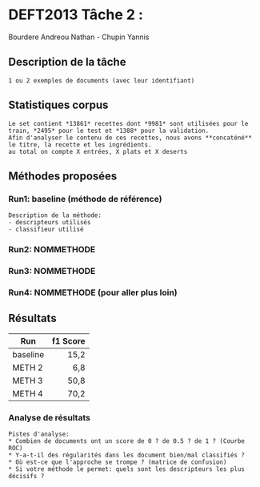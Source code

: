 # DEFT2013 Tâche 2 :

Bourdere Andreou Nathan - Chupin Yannis

## Description de la tâche

	1 ou 2 exemples de documents (avec leur identifiant)

## Statistiques corpus

	Le set contient *13861* recettes dont *9981* sont utilisées pour le train, *2495* pour le test et *1388* pour la validation. 
	Afin d'analyser le contenu de ces recettes, nous avons **concaténé** le titre, la recette et les ingrédients. 
	au total on compte X entrées, X plats et X deserts 

## Méthodes proposées

### Run1: baseline (méthode de référence)

	Description de la méthode:
	- descripteurs utilisés
	- classifieur utilisé

### Run2: NOMMETHODE
### Run3: NOMMETHODE
### Run4: NOMMETHODE (pour aller plus loin)

## Résultats

| Run      | f1 Score |
| -------- | --------:|
| baseline |  15,2 |
| METH 2   |   6,8 |
| METH 3   |  50,8 |
| METH 4   |  70,2 |

### Analyse de résultats
	
	Pistes d'analyse:
	* Combien de documents ont un score de 0 ? de 0.5 ? de 1 ? (Courbe ROC)
	* Y-a-t-il des régularités dans les document bien/mal classifiés ?
	* Où est-ce que l'approche se trompe ? (matrice de confusion)
	* Si votre méthode le permet: quels sont les descripteurs les plus décisifs ?
